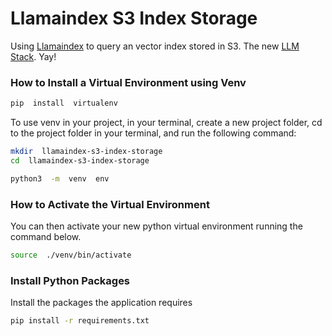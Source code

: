 # Llamaindex S3 Index Storage

  

Using [Llamaindex](https://www.llamaindex.ai/) to query an vector index stored in S3. The new [LLM Stack](https://a16z.com/2023/06/20/emerging-architectures-for-llm-applications/). Yay!

  
### How to Install a Virtual Environment using Venv

```bash
pip  install  virtualenv
```
To use venv in your project, in your terminal, create a new project folder, cd to the project folder in your terminal, and run the following command:
```bash
mkdir  llamaindex-s3-index-storage
cd  llamaindex-s3-index-storage

python3  -m  venv  env
```

### How to Activate the Virtual Environment

You can then activate your new python virtual environment running the command below.
```bash
source  ./venv/bin/activate
```

### Install Python Packages

Install the packages the application requires 
```bash
pip install -r requirements.txt
```

